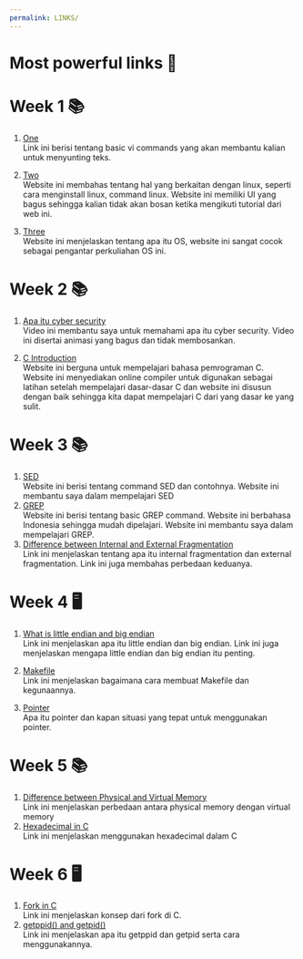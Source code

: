 ```yaml
---
permalink: LINKS/
---
```

# Most powerful links 🔗

# Week 1 📚

1. [One](https://www.cs.colostate.edu/helpdocs/vi.html)<br>
Link ini berisi tentang basic vi commands yang akan membantu kalian untuk
menyunting teks.

2. [Two](https://www.educba.com/linux-from-scratch)<br>
Website ini membahas tentang hal yang berkaitan dengan linux, seperti cara menginstall linux, command linux.
Website ini memiliki UI yang bagus sehingga kalian tidak akan bosan ketika mengikuti tutorial dari web ini.

3. [Three](https://www.techtarget.com/whatis/definition/operating-system-OS)<br>
Website ini menjelaskan tentang apa itu OS, website ini sangat cocok sebagai pengantar perkuliahan OS ini.

# Week 2 📚

1. [Apa itu cyber security](https://www.youtube.com/watch?v=inWWhr5tnEA&ab_channel=Simplilearn)<br>
Video ini membantu saya untuk memahami apa itu cyber security. Video ini disertai animasi yang bagus dan tidak membosankan.

2. [C Introduction](https://www.w3schools.com/c/c_intro.php)<br>
Website ini berguna untuk mempelajari bahasa pemrograman C. Website ini menyediakan online compiler untuk digunakan sebagai latihan setelah mempelajari dasar-dasar C dan website ini disusun dengan baik sehingga kita dapat mempelajari C dari yang dasar ke yang sulit.

# Week 3 📚
1. [SED](https://www.geeksforgeeks.org/sed-command-in-linux-unix-with-examples/)<br>
Website ini berisi tentang command SED dan contohnya. Website ini membantu saya dalam mempelajari SED
2. [GREP](https://www.linuxsec.org/2016/10/basic-grep-command.html)<br>
Website ini berisi tentang basic GREP command. Website ini berbahasa Indonesia sehingga mudah dipelajari. Website ini membantu saya dalam mempelajari GREP.
3. [Difference between Internal and External Fragmentation](https://www.geeksforgeeks.org/difference-between-internal-and-external-fragmentation/)<br>
Link ini menjelaskan tentang apa itu internal fragmentation dan external fragmentation. Link ini juga membahas perbedaan keduanya.
 
# Week 4  🖥️
1. [What is little endian and big endian](https://www.section.io/engineering-education/what-is-little-endian-and-big-endian/) <br>
Link ini menjelaskan apa itu little endian dan big endian. Link ini juga menjelaskan mengapa little endian dan big endian itu penting.

2. [Makefile](https://makefiletutorial.com/)<br>
Link ini menjelaskan bagaimana cara membuat Makefile dan kegunaannya.

3. [Pointer](https://www.tutorialspoint.com/cprogramming/c_pointers.htm)<br>
Apa itu pointer dan kapan situasi yang tepat untuk menggunakan pointer.

# Week 5 📚
1. [Difference between Physical and Virtual Memory](https://pediaa.com/what-is-the-difference-between-physical-and-virtual-memory/)<br>
Link ini menjelaskan perbedaan antara physical memory dengan virtual memory
2. [Hexadecimal in C](https://www.includehelp.com/c/working-with-hexadecimal-values-in-c-programming-language.aspx)<br>
Link ini menjelaskan menggunakan hexadecimal dalam C

# Week 6 🖥️
1. [Fork in C](https://www.geeksforgeeks.org/fork-system-call/)<br>
Link ini menjelaskan konsep dari fork di C.
2. [getppid() and getpid()](https://www.geeksforgeeks.org/getppid-getpid-linux/)<br>
Link ini menjelaskan apa itu getppid dan getpid serta cara menggunakannya.


